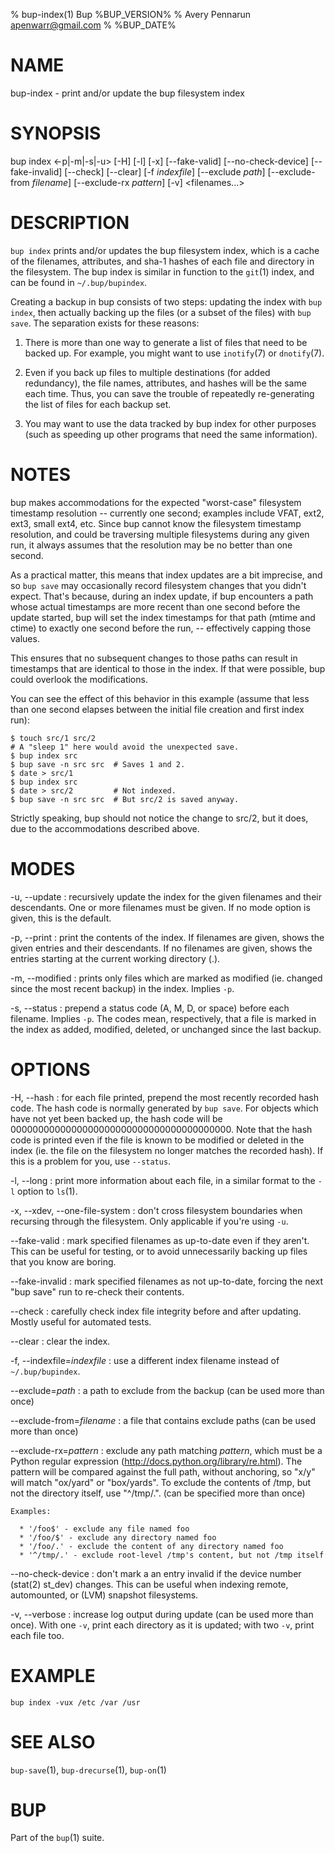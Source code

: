 % bup-index(1) Bup %BUP_VERSION%
% Avery Pennarun <apenwarr@gmail.com>
% %BUP_DATE%

# NAME

bup-index - print and/or update the bup filesystem index

# SYNOPSIS

bup index \<-p|-m|-s|-u\> [-H] [-l] [-x] [\--fake-valid] [\--no-check-device]
[\--fake-invalid] [\--check] [\--clear] [-f *indexfile*] [\--exclude *path*]
[\--exclude-from *filename*] [\--exclude-rx *pattern*] [-v] \<filenames...\>

# DESCRIPTION

`bup index` prints and/or updates the bup filesystem index,
which is a cache of the filenames, attributes, and sha-1
hashes of each file and directory in the filesystem.  The
bup index is similar in function to the `git`(1) index, and
can be found in `~/.bup/bupindex`.

Creating a backup in bup consists of two steps: updating
the index with `bup index`, then actually backing up the
files (or a subset of the files) with `bup save`.  The
separation exists for these reasons:

1. There is more than one way to generate a list of files
that need to be backed up.  For example, you might want to
use `inotify`(7) or `dnotify`(7).

2. Even if you back up files to multiple destinations (for
added redundancy), the file names, attributes, and hashes
will be the same each time.  Thus, you can save the trouble
of repeatedly re-generating the list of files for each
backup set.

3. You may want to use the data tracked by bup index for
other purposes (such as speeding up other programs that
need the same information).

# NOTES

bup makes accommodations for the expected "worst-case" filesystem
timestamp resolution -- currently one second; examples include VFAT,
ext2, ext3, small ext4, etc.  Since bup cannot know the filesystem
timestamp resolution, and could be traversing multiple filesystems
during any given run, it always assumes that the resolution may be no
better than one second.

As a practical matter, this means that index updates are a bit
imprecise, and so `bup save` may occasionally record filesystem
changes that you didn't expect.  That's because, during an index
update, if bup encounters a path whose actual timestamps are more
recent than one second before the update started, bup will set the
index timestamps for that path (mtime and ctime) to exactly one second
before the run, -- effectively capping those values.

This ensures that no subsequent changes to those paths can result in
timestamps that are identical to those in the index.  If that were
possible, bup could overlook the modifications.

You can see the effect of this behavior in this example (assume that
less than one second elapses between the initial file creation and
first index run):

    $ touch src/1 src/2
    # A "sleep 1" here would avoid the unexpected save.
    $ bup index src
    $ bup save -n src src  # Saves 1 and 2.
    $ date > src/1
    $ bup index src
    $ date > src/2         # Not indexed.
    $ bup save -n src src  # But src/2 is saved anyway.

Strictly speaking, bup should not notice the change to src/2, but it
does, due to the accommodations described above.

# MODES

-u, \--update
:   recursively update the index for the given filenames and
    their descendants.  One or more filenames must be
    given.  If no mode option is given, this is the
    default.

-p, \--print
:   print the contents of the index.  If filenames are
    given, shows the given entries and their descendants. 
    If no filenames are given, shows the entries starting
    at the current working directory (.).
    
-m, \--modified
:   prints only files which are marked as modified (ie.
    changed since the most recent backup) in the index. 
    Implies `-p`.

-s, \--status
:   prepend a status code (A, M, D, or space) before each
    filename.  Implies `-p`.  The codes mean, respectively,
    that a file is marked in the index as added, modified,
    deleted, or unchanged since the last backup.
    

# OPTIONS

-H, \--hash
:   for each file printed, prepend the most recently
    recorded hash code.  The hash code is normally
    generated by `bup save`.  For objects which have not yet
    been backed up, the hash code will be
    0000000000000000000000000000000000000000.  Note that
    the hash code is printed even if the file is known to
    be modified or deleted in the index (ie. the file on
    the filesystem no longer matches the recorded hash). 
    If this is a problem for you, use `--status`.
    
-l, \--long
:   print more information about each file, in a similar
    format to the `-l` option to `ls`(1).

-x, \--xdev, \--one-file-system
:   don't cross filesystem boundaries when recursing
    through the filesystem.  Only applicable if you're
    using `-u`.
    
\--fake-valid
:   mark specified filenames as up-to-date even if they
    aren't.  This can be useful for testing, or to avoid
    unnecessarily backing up files that you know are
    boring.
    
\--fake-invalid
:   mark specified filenames as not up-to-date, forcing the
    next "bup save" run to re-check their contents.
    
\--check
:   carefully check index file integrity before and after
    updating.  Mostly useful for automated tests.

\--clear
:   clear the index.

-f, \--indexfile=*indexfile*
:   use a different index filename instead of
    `~/.bup/bupindex`.

\--exclude=*path*
:   a path to exclude from the backup (can be used more
    than once)

\--exclude-from=*filename*
:   a file that contains exclude paths (can be used more
    than once)

\--exclude-rx=*pattern*
:   exclude any path matching *pattern*, which must be a Python regular
    expression (http://docs.python.org/library/re.html).  The pattern
    will be compared against the full path, without anchoring, so
    "x/y" will match "ox/yard" or "box/yards".  To exclude the
    contents of /tmp, but not the directory itself, use
    "^/tmp/.". (can be specified more than once)

    Examples:

      * '/foo$' - exclude any file named foo
      * '/foo/$' - exclude any directory named foo
      * '/foo/.' - exclude the content of any directory named foo
      * '^/tmp/.' - exclude root-level /tmp's content, but not /tmp itself

\--no-check-device
:   don't mark a an entry invalid if the device number (stat(2)
    st_dev) changes.  This can be useful when indexing remote,
    automounted, or (LVM) snapshot filesystems.

-v, \--verbose
:   increase log output during update (can be used more
    than once).  With one `-v`, print each directory as it
    is updated; with two `-v`, print each file too.


# EXAMPLE

    bup index -vux /etc /var /usr
    

# SEE ALSO

`bup-save`(1), `bup-drecurse`(1), `bup-on`(1)

# BUP

Part of the `bup`(1) suite.
